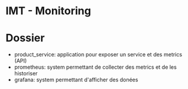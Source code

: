 # IMT - Monitoring

# Dossier
- product_service: application pour exposer un service et des metrics (API)
- prometheus: system permettant de collecter des metrics et de les historiser
- grafana: system permettant d'afficher des donées
